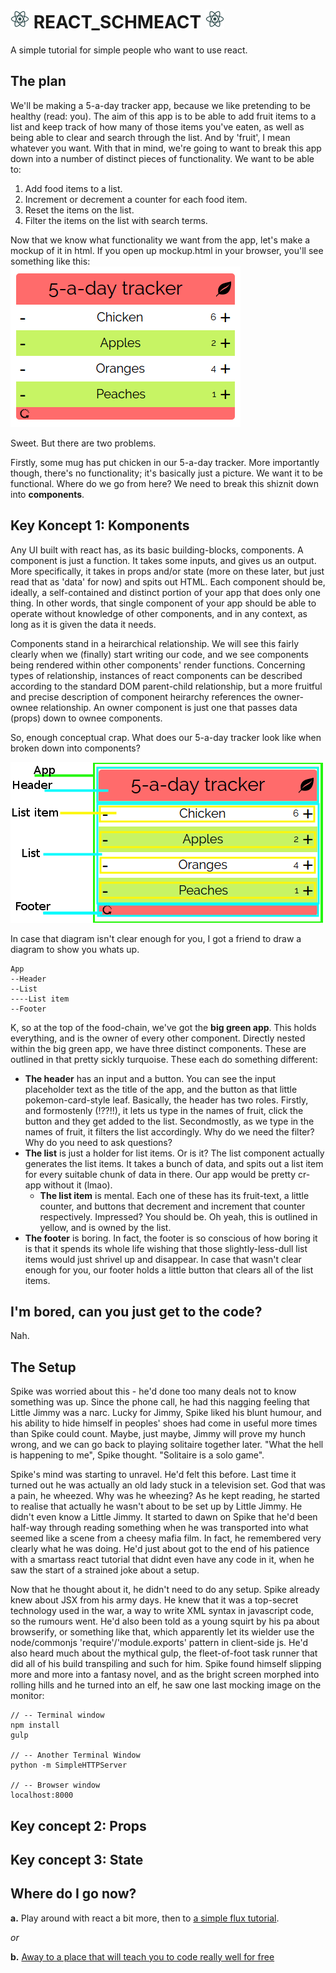 # ![react logo](/assets/img/react_logo_fandc.png) REACT_SCHMEACT ![react logo](/assets/img/react_logo_fandc.png)
A simple tutorial for simple people who want to use react.

## The plan
We'll be making a 5-a-day tracker app, because we like pretending to be healthy (read: you). The aim of this app is to be able to add fruit items to a list and keep track of how many of those items you've eaten, as well as being able to clear and search through the list. And by 'fruit', I mean whatever you want.
With that in mind, we're going to want to break this app down into a number of distinct pieces of functionality. We want to be able to:

1. Add food items to a list.
2. Increment or decrement a counter for each food item.
3. Reset the items on the list.
4. Filter the items on the list with search terms.

Now that we know what functionality we want from the app, let's make a mockup of it in html. If you open up mockup.html in your browser, you'll see something like this:   
![](/assets/img/App-Mockup.png)

Sweet. But there are two problems.

Firstly, some mug has put chicken in our 5-a-day tracker. More importantly though, there's no functionality; it's basically just a picture. We want it to be functional. Where do we go from here? We need to break this shiznit down into __components__.

## Key Koncept 1: Komponents
Any UI built with react has, as its basic building-blocks, components. A component is just a function. It takes some inputs, and gives us an output. More specifically, it takes in props and/or state (more on these later, but just read that as 'data' for now) and spits out HTML. Each component should be, ideally, a self-contained and distinct portion of your app that does only one thing. In other words, that single component of your app should be able to operate without knowledge of other components, and in any context, as long as it is given the data it needs.

Components stand in a heirarchical relationship. We will see this fairly clearly when we (finally) start writing our code, and we see components being rendered within other components' render functions. Concerning types of relationship, instances of react components can be described according to the standard DOM parent-child relationship, but a more fruitful and precise description of component heirarchy references the owner-ownee relationship. An owner component is just one that passes data (props) down to ownee components.

So, enough conceptual crap. What does our 5-a-day tracker look like when broken down into components?

![](/assets/img/App-Mockup-Components.png)

In case that diagram isn't clear enough for you, I got a friend to draw a diagram to show you whats up.
```
App
--Header
--List
----List item
--Footer
```

K, so at the top of the food-chain, we've got the __big green app__. This holds everything, and is the owner of every other component.
Directly nested within the big green app, we have three distinct components. These are outlined in that pretty sickly turquoise. These each do something different:
* __The header__ has an input and a button. You can see the input placeholder text as the title of the app, and the button as that little pokemon-card-style leaf. Basically, the header has two roles. Firstly, and formostenly (!??!!), it lets us type in the names of fruit, click the button and they get added to the list. Secondmostly, as we type in the names of fruit, it filters the list accordingly. Why do we need the filter? Why do you need to ask questions?
* __The list__ is just a holder for list items. Or is it? The list component actually generates the list items. It takes a bunch of data, and spits out a list item for every suitable chunk of data in there. Our app would be pretty cr-app without it (lmao).
  * __The list item__ is mental. Each one of these has its fruit-text, a little counter, and buttons that decrement and increment that counter respectively. Impressed? You should be. Oh yeah, this is outlined in yellow, and is owned by the list.
* __The footer__ is boring. In fact, the footer is so conscious of how boring it is that it spends its whole life wishing that those slightly-less-dull list items would just shrivel up and disappear. In case that wasn't clear enough for you, our footer holds a little button that clears all of the list items.

## I'm bored, can you just get to the code?
Nah.

## The Setup
Spike was worried about this - he'd done too many deals not to know something was up. Since the phone call, he had this nagging feeling that Little Jimmy was a narc. Lucky for Jimmy, Spike liked his blunt humour, and his ability to hide himself in peoples' shoes had come in useful more times than Spike could count. Maybe, just maybe, Jimmy will prove my hunch wrong, and we can go back to playing solitaire together later. "What the hell is happening to me", Spike thought. "Solitaire is a solo game".   

Spike's mind was starting to unravel. He'd felt this before. Last time it turned out he was actually an old lady stuck in a television set. God that was a pain, he wheezed. Why was he wheezing? As he kept reading, he started to realise that actually he wasn't about to be set up by Little Jimmy. He didn't even know a Little Jimmy. It started to dawn on Spike that he'd been half-way through reading something when he was transported into what seemed like a scene from a cheesy mafia film. In fact, he remembered very clearly what he was doing. He'd just about got to the end of his patience with a smartass react tutorial that didnt even have any code in it, when he saw the start of a strained joke about a setup.    

Now that he thought about it, he didn't need to do any setup. Spike already knew about JSX from his army days. He knew that it was a top-secret technology used in the war, a way to write XML syntax in javascript code, so the rumours went. He'd also been told as a young squirt by his pa about browserify, or something like that, which apparently let its wielder use the node/commonjs 'require'/'module.exports' pattern in client-side js. He'd also heard much about the mythical gulp, the fleet-of-foot task runner that did all of his build transpiling and such for him. Spike found himself slipping more and more into a fantasy novel, and as the bright screen morphed into rolling hills and he turned into an elf, he saw one last mocking image on the monitor:

```
// -- Terminal window
npm install
gulp

// -- Another Terminal Window
python -m SimpleHTTPServer

// -- Browser window
localhost:8000
```

## Key concept 2: Props

## Key concept 3: State

## Where do I go now?
__a.__ Play around with react a bit more, then to [a simple flux tutorial](https://github.com/MIJOTHY/FOR_FLUX_SAKE).

_or_

__b.__ [Away to a place that will teach you to code really well for free](http://foundersandcoders.org/apply.html)
